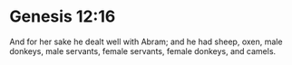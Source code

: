 # Genesis 12:16

And for her sake he dealt well with Abram; and he had sheep, oxen, male donkeys, male servants, female servants, female donkeys, and camels.
